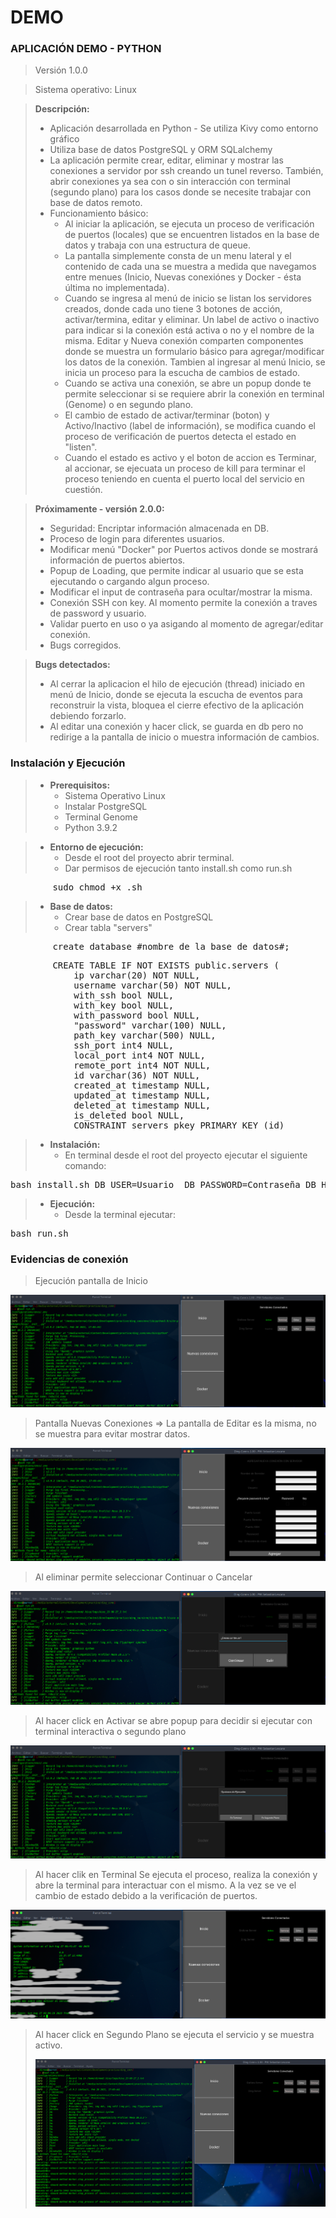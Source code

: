 # DEMO

### APLICACIÓN DEMO - PYTHON

> Versión 1.0.0

> Sistema operativo: Linux

> **Descripción:**
>   - Aplicación desarrollada en Python - Se utiliza Kivy como entorno gráfico
>   - Utiliza base de datos PostgreSQL y ORM SQLalchemy
>   - La aplicación permite crear, editar, eliminar y mostrar las conexiones a servidor por ssh
>       creando un tunel reverso. También, abrir conexiones ya sea con o sin interacción con
>       terminal (segundo plano) para los casos donde se necesite trabajar con base de datos remoto.
>   - Funcionamiento básico: 
>        - Al iniciar la aplicación, se ejecuta un proceso de verificación de puertos (locales)
>       que se encuentren listados en la base de datos y trabaja con una estructura de queue. 
>        - La pantalla simplemente consta de un menu lateral y el contenido de cada una se muestra a medida
>       que navegamos entre menues (Inicio, Nuevas conexiónes y Docker - ésta última no implementada).
>        - Cuando se ingresa al menú de inicio se listan los servidores creados, donde cada uno tiene 3
>       botones de acción, activar/termina, editar y eliminar. Un label de activo o inactivo para indicar
>       si la conexión está activa o no y el nombre de la misma. Editar y Nueva conexión comparten
>       componentes donde se muestra un formulario básico para agregar/modificar los datos de la conexión.
>       Tambien al ingresar al menú Inicio, se inicia un proceso para la escucha de cambios de estado.
>        - Cuando se activa una conexión, se abre un popup donde te permite seleccionar si se requiere abrir
>       la conexión en terminal  (Genome) o en segundo plano. 
>        - El cambio de estado de activar/terminar (boton) y Activo/Inactivo (label de información), 
>       se modifica cuando el proceso de verificación de puertos detecta el estado en "listen". 
>        - Cuando el estado es activo y el boton de accion es Terminar, al accionar, se ejecuata un
>        proceso de kill para terminar el proceso teniendo en cuenta el puerto local del servicio en cuestión.
>   


> **Próximamente - versión 2.0.0:**
>   - Seguridad: Encriptar información almacenada en DB.
>   - Proceso de login para diferentes usuarios.
>   - Modificar menú "Docker" por Puertos activos donde se mostrará información de puertos abiertos.
>   - Popup de Loading, que permite indicar al usuario que se esta ejecutando o cargando algun proceso.
>   - Modificar el input de contraseña para ocultar/mostrar la misma.
>   - Conexión SSH con key. Al momento permite la conexión a traves de password y usuario.
>   - Validar puerto en uso o ya asigando al momento de agregar/editar conexión.
>   - Bugs corregidos.

> **Bugs detectados:**
>   - Al cerrar la aplicacion el hilo de ejecución (thread) iniciado en menú de Inicio, donde se ejecuta la escucha
>   de eventos para reconstruir la vista, bloquea el cierre efectivo de la aplicación debiendo forzarlo.
>   - Al editar una conexión y hacer click, se guarda en db pero no redirige a la pantalla de inicio o muestra 
>   información de cambios.


### Instalación y Ejecución

>  - **Prerequisitos:**
>       - Sistema Operativo Linux
>       - Instalar PostgreSQL
>       - Terminal Genome
>       - Python 3.9.2

> - **Entorno de ejecución:**
>   - Desde el root del proyecto abrir terminal. 
>   - Dar permisos de ejecución tanto install.sh como run.sh 

<pre>
        sudo chmod +x <nombre de script>.sh
</pre>

> - **Base de datos:**
>   - Crear base de datos en PostgreSQL
>   - Crear tabla "servers"

<pre>
        create database #nombre de la base de datos#;
</pre>

<pre>
        CREATE TABLE IF NOT EXISTS public.servers (
            ip varchar(20) NOT NULL,
            username varchar(50) NOT NULL,
            with_ssh bool NULL,
            with_key bool NULL,
            with_password bool NULL,
            "password" varchar(100) NULL,
            path_key varchar(500) NULL,
            ssh_port int4 NULL,
            local_port int4 NOT NULL,
            remote_port int4 NOT NULL,
            id varchar(36) NOT NULL,
            created_at timestamp NULL,
            updated_at timestamp NULL,
            deleted_at timestamp NULL,
            is_deleted bool NULL,
            CONSTRAINT servers_pkey PRIMARY KEY (id)
</pre>

> - **Instalación:**
>   - En terminal desde el root del proyecto ejecutar el siguiente comando:
<pre>
bash install.sh DB_USER=Usuario  DB_PASSWORD=Contraseña DB_HOST=ip DB_PORT=puerto DB_NAME=NombreDB
</pre>

> - **Ejecución:**
>   - Desde la terminal ejecutar:
<pre>
bash run.sh
</pre>
   

### Evidencias de conexión

> Ejecución pantalla de Inicio

![Alt text](assets/image-1.png)

> Pantalla Nuevas Conexiones => La pantalla de Editar es la misma, no se muestra para evitar mostrar datos.

![Alt text](assets/image-2.png)

> Al eliminar permite seleccionar Continuar o Cancelar

![Alt text](assets/image-3.png)

> Al hacer click en Activar se abre popup para decidir si ejecutar con terminal interactiva o segundo plano

![Alt text](assets/image-4.png)

> Al hacer clik en Terminal Se ejecuta el proceso, realiza la conexión y abre la terminal para interactuar
>   con el mismo. A la vez se ve el cambio de estado debido a la verificación de puertos.

![Alt text](assets/imgae.png)

> Al hacer click en Segundo Plano se ejecuta el servicio y se muestra activo. 
>
> ![Alt text](assets/image_sgp.png)
